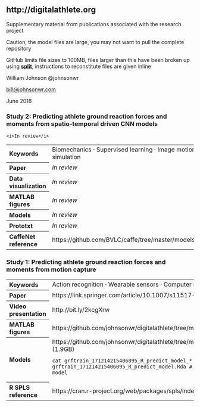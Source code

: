 <!---
  ---
  --- 1. Filename, Creation-Date
  ---      digitalathlete/README.md, 22may2018
  ---
  --- 2. Original-Author, Email-Address
  ---      Copyright (c) MMXVIII
  ---      William JOHNSON, bill@johnsonwr.com
  ---
  --- 3. Last-Updated-By, Email-Address
  ---      William JOHNSON, bill@johnsonwr.com
  ---
  --- 4. Notes
  ---      https://guides.github.com/features/mastering-markdown/
  ---      https://github.com/adam-p/markdown-here/wiki/Markdown-Cheatsheet
  ---
  --- 5. Modification-History
  ---      Build Author Date      Change
  ---      n/a   wrj    22may2018 alpha release 
  --->

<h2>http://digitalathlete.org</h2>


Supplementary material from publications associated with the research project



Caution, the model files are large, you may not want to pull the complete repository

GitHub limits file sizes to 100MB, files larger than this have been broken up using <a  href="http://manpages.ubuntu.com/manpages/trusty/man1/split.1.html" target="_blank"><b>split</b></a>, instructions to reconstitute files are given inline



William Johnson @johnsonwr


bill@johnsonwr.com

June 2018




<h3>Study 2: Predicting athlete ground reaction forces and moments from spatio-temporal driven CNN models</h3>
<table>
<tr><th align="left">Keywords</th><td align="left">Biomechanics &#183; Supervised learning &#183; Image motion analysis &#183; Computer simulation</td></tr>
<tr><th align="left">Paper</th><td align="left"><i>In review</i></td></tr>
<tr><th align="left">Data visualization</th><td align="left"><i>In review</i></td></tr>
<tr><th align="left">MATLAB figures</th><td align="left"><i>In review</i></td></tr>
<tr><th align="left">Models</th><td align="left"><i>In review</i></td></tr>



```
<i>In review</i>
```

</td></tr>
<tr><th align="left">Prototxt</th><td align="left"><i>In review</i></td></tr>
<tr><th align="left">CaffeNet reference</th><td align="left">https://github.com/BVLC/caffe/tree/master/models/bvlc_reference_caffenet</td></tr>
</table>





<h3>Study 1: Predicting athlete ground reaction forces and moments from motion capture</h3>
<table>
<tr><th align="left">Keywords</th><td align="left">Action recognition &#183; Wearable sensors &#183; Computer simulation</td></tr>
<tr><th align="left">Paper</th><td align="left">https://link.springer.com/article/10.1007/s11517-018-1802-7</td></tr>
<tr><th align="left">Video presentation</th><td align="left">http://bit.ly/2kcgXrw</td></tr>
<tr><th align="left">MATLAB figures</th><td align="left">https://github.com/johnsonwr/digitalathlete/tree/master/study1/figures</td></tr>
<tr><th align="left">Models</th><td align="left">https://github.com/johnsonwr/digitalathlete/tree/master/study1/models (1.9GB)



  
```
cat grftrain_171214215406095_R_predict_model_* > grftrain_171214215406095_R_predict_model.Rda # reconstitute R model
```
  
</td></tr>
<tr><th align="left">R SPLS reference</th><td align="left">https://cran.r-project.org/web/packages/spls/index.html</td></tr>
</table>
